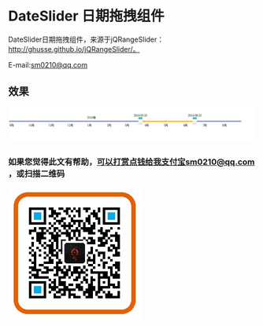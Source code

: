 ﻿DateSlider 日期拖拽组件
==========

DateSlider日期拖拽组件，来源于jQRangeSlider：http://ghusse.github.io/jQRangeSlider/。

E-mail:sm0210@qq.com




## 效果
![](https://github.com/sm0210/DateSlider/blob/master/dateSlider.png "DateSlider")


### 如果您觉得此文有帮助，可以打赏点钱给我支付宝sm0210@qq.com ，或扫描二维码
![](https://github.com/sm0210/Jquery-Ztree/blob/master/sm0210%40qq.com.jpg  "sm0210@qq.com")

